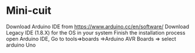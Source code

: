 # Mini-cuit

Download Arduino IDE from https://www.arduino.cc/en/software/
Download Legacy IDE (1.8.X) for the OS in your system
Finish the installation process
open Arduino IDE, Go to tools=>boards =>Arduino AVR Boards => select arduino Uno
